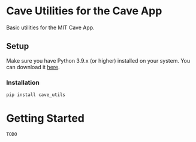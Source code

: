 Cave Utilities for the Cave App
==========
Basic utilities for the MIT Cave App.

Setup
----------

Make sure you have Python 3.9.x (or higher) installed on your system. You can download it [here](https://www.python.org/downloads/).

### Installation

```
pip install cave_utils
```

# Getting Started
```
TODO
```